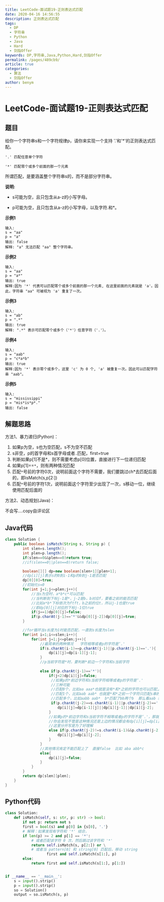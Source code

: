 ```yaml
---
title: LeetCode-面试题19-正则表达式匹配
date: 2020-04-16 14:56:55
description: 正则表达式匹配
tags: 
  - DP
  - 字符串
  - Python
  - Java
  - Hard
  - 剑指Offer
keywords: DP,字符串,Java,Python,Hard,剑指Offer
permalink: /pages/489cb9/
article: true
categories: 
  - 算法
  - 剑指Offer
author: benym
---
```


# LeetCode-面试题19-正则表达式匹配

## 题目

给你一个字符串s和一个字符规律p，请你来实现一个支持 '.'和'*'的正则表达式匹配。

```
'.' 匹配任意单个字符

'*' 匹配零个或多个前面的那一个元素
```

所谓匹配，是要涵盖整个字符串s的，而不是部分字符串。

**说明:**

- s可能为空，且只包含从a-z的小写字母。

- p可能为空，且只包含从a-z的小写字母，以及字符.和*。

 

**示例1**

```
输入:
s = "aa"
p = "a"
输出: false
解释: "a" 无法匹配 "aa" 整个字符串。
```

**示例2**

```
输入:
s = "aa"
p = "a*"
输出: true
解释:因为 '*' 代表可以匹配零个或多个前面的那一个元素, 在这里前面的元素就是 'a'。因此，字符串 "aa" 可被视为 'a' 重复了一次。
```

**示例3**

```
输入:
s = "ab"
p = ".*"
输出: true
解释: ".*" 表示可匹配零个或多个（'*'）任意字符（'.'）。
```

**示例4**

```
输入:
s = "aab"
p = "c*a*b"
输出: true
解释:因为 '*' 表示零个或多个，这里 'c' 为 0 个, 'a' 被重复一次。因此可以匹配字符串 "aab"。
```

**示例5**

```
输入:
s = "mississippi"
p = "mis*is*p*."
输出: false
```

## 解题思路

方法1、暴力递归(Python)：

1. 如果p为空，s也为空匹配，s不为空不匹配
2. s非空，p的首字母和s首字母或者`.`匹配，first=true
3. 判断如果p[1]不是*，则不需要考虑p[0]位置，直接进行下一位递归匹配
4. 如果p[1]==`*`，则有两种情况匹配
5. 匹配`*`号前的字符0次，说明前面这个字符不需要，我们要跳过ch*去匹配后面的，即isMatch(s,p[2:])
6. 匹配`*`号前的字符1次，说明前面这个字符至少出现了一次，s移动一位，继续使用匹配后面的

方法2、动态规划(Java)：

不会写....copy自评论区

## Java代码

```java
class Solution {
    public boolean isMatch(String s, String p) {
        int slen=s.length();
        int plen=p.length();
        if(slen==0&&plen==0)return true;
        //if(slen==0||plen==0)return false;

        boolean[][] dp=new boolean[slen+1][plen+1];
        //dp[i][j]表示s的0到i-1和p的0到j-1是否匹配
        dp[0][0]=true;
        //初始化s=0
        for(int j=1;j<=plen;j++){
            //当s为空时，a*b*c*可以匹配
            //当判断到下标j-1是*，j-2是b，b对应f，要看之前的能否匹配
            //比如a*b*下标依次为ftft，b之前的位t，所以j-1也是true
            //即dp[0][j]对应的下标j-1位true
            if(j==1)dp[0][j]=false;
            if(p.charAt(j-1)=='*'&&dp[0][j-2])dp[0][j]=true;
        }

        //for循环当s长度为1时能否匹配，一直到s长度为slen
        for(int i=1;i<=slen;i++){
            for(int j=1;j<=plen;j++){
                //最简单的两种情况   字符相等或者p的字符是‘.'
                if(s.charAt(i-1)==p.charAt(j-1)||p.charAt(j-1)=='.'){
                    dp[i][j]=dp[i-1][j-1];
                }
                //p当前字符是*时，要判断*前边一个字符和s当前字符   
                
                else if(p.charAt(j-1)=='*'){
                    if(j<2)dp[i][j]=false;
                     //如果p的*前边字符和s当前字符相等或者p的字符是‘.'
                     //三种可能
                     //匹配0个，比如aa aaa*也就是没有*和*之前的字符也可以匹配上（在你（a*）没来之前我们(aa)已经能匹配上了）dp[i][j]=dp[i][j-2]
                     //匹配1个，比如aab aab* 也就是*和*之前一个字符只匹配s串的当前一个字符就不看*号了  即 dp[i][j]=dp[i][j-1]
                     //匹配多个，比如aabb aab*  b*匹配了bb两个b  那么看aab 和aab*是否能匹配上就行了，即dp[i][j]=dp[i-1][j]
                     if(p.charAt(j-2)==s.charAt(i-1)||p.charAt(j-2)=='.'){
                        dp[i][j]=dp[i-1][j]||dp[i][j-1]||dp[i][j-2];
                    }
                    //如果p的*前边字符和s当前字符不相等或者p的字符不是‘.'，那就把*和*前边一个字符都不要了呗
                    //你会发现不管是这种情况还是上边的情况都会有dp[i][j]=dp[i][j-2];所以可以把下边剪枝，不用分开写了
                    //这里分开写是为了好理解
                    else if(p.charAt(j-2)!=s.charAt(i-1)&&p.charAt(j-2)!='.'){
                        dp[i][j]=dp[i][j-2];
                    }
                }
                //其他情况肯定不能匹配上了  直接false  比如 aba abb*c  
                else{
                    dp[i][j]=false;
                }
            }
        }
        return dp[slen][plen];
    }
}
```

## Python代码

```python
class Solution:
    def isMatch(self, s: str, p: str) -> bool:
        if not p: return not s
        first = bool(s) and p[0] in {s[0], '.'}
        # 解释：如果发现有字符和 '*' 结合，
        if len(p) >= 2 and p[1] == '*':
            # 或者匹配该字符 0 次，然后跳过该字符和 '*'
            return self.isMatch(s, p[2:]) or \
            # 或者当 pattern[0] 和 string[0] 匹配后，移动 string
                   first and self.isMatch(s[1:], p)
        else:
            return first and self.isMatch(s[1:], p[1:])


if __name__ == '__main__':
    s = input().strip()
    p = input().strip()
    so = Solution()
    output = so.isMatch(s, p)
```

